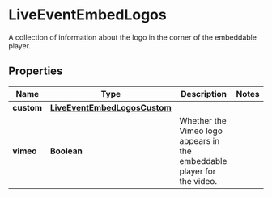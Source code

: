 

# LiveEventEmbedLogos

A collection of information about the logo in the corner of the embeddable player.

## Properties

| Name | Type | Description | Notes |
|------------ | ------------- | ------------- | -------------|
|**custom** | [**LiveEventEmbedLogosCustom**](LiveEventEmbedLogosCustom.md) |  |  |
|**vimeo** | **Boolean** | Whether the Vimeo logo appears in the embeddable player for the video. |  |



